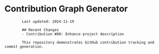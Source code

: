 # Contribution Graph Generator
            
            Last updated: 2024-11-19
            
            ## Recent Changes
            - Contribution #80: Enhance project description
            
            This repository demonstrates GitHub contribution tracking and commit generation.
        